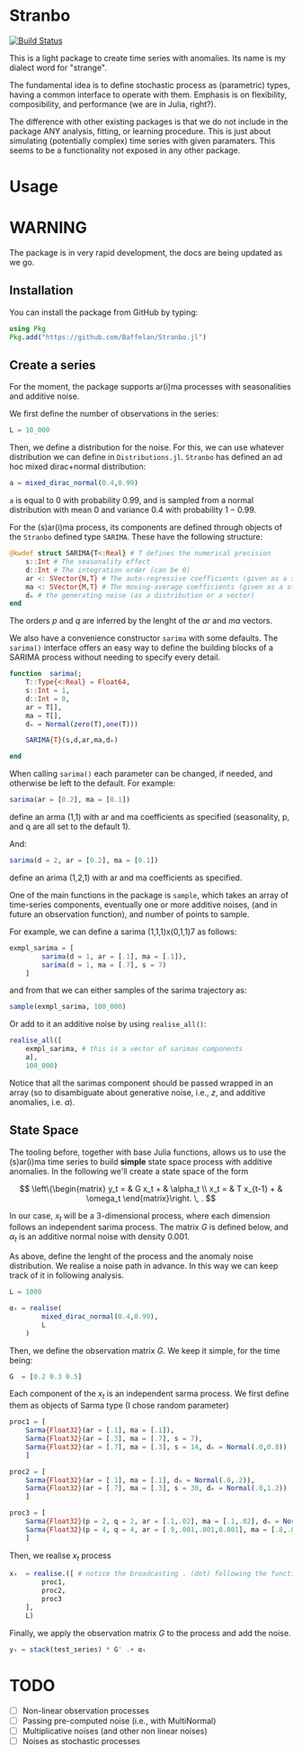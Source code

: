 # Stranbo

[![Build Status](https://github.com/gvdr/Stranbo.jl/actions/workflows/CI.yml/badge.svg?branch=main)](https://github.com/gvdr/Stranbo.jl/actions/workflows/CI.yml?query=branch%3Amain)


This is a light package to create time series with anomalies. Its name is my dialect word for "strange".

The fundamental idea is to define stochastic process as (parametric) types, having a common interface to operate with them. Emphasis is on flexibility, composibility, and performance (we are in Julia, right?).

The difference with other existing packages is that we do not include in the package ANY analysis, fitting, or learning procedure. This is just about simulating (potentially complex) time series with given paramaters. This seems to be a functionality not exposed in any other package.

# Usage

# WARNING

The package is in very rapid development, the docs are being updated as we go.

## Installation

You can install the package from GitHub by typing:

```Julia
using Pkg
Pkg.add("https://github.com/Baffelan/Stranbo.jl")
```

## Create a series

For the moment, the package supports ar(i)ma processes with seasonalities and additive noise.

We first define the number of observations in the series:

```Julia
L = 10_000
```

Then, we define a distribution for the noise. For this, we can use whatever distribution we can define in `Distributions.jl`. `Stranbo` has defined an ad hoc mixed dirac+normal distribution:

```Julia
a = mixed_dirac_normal(0.4,0.99)
```

`a` is equal to $0$ with probability $0.99$, and is sampled from a normal distribution with mean 0 and variance $0.4$ with probability $1-0.99$.

For the (s)ar(i)ma process, its components are defined through objects of the `Stranbo` defined type `SARIMA`.
These have the following structure:
```Julia
@kwdef struct SARIMA{T<:Real} # T defines the numerical precision
    s::Int # The seasonality effect
    d::Int # The integration order (can be 0)
    ar <: SVector{N,T} # The auto-regressive coefficients (given as a static vector)
    ma <: SVector{M,T} # The moving-average coefficients (given as a static vector)
    dₙ # the generating noise (as a distribution or a vector)
end
```

The orders $p$ and $q$ are inferred by the lenght of the $ar$ and $ma$ vectors.

We also have a convenience constructor `sarima` with some defaults. The `sarima()` interface offers an easy way to define the building blocks of a SARIMA process without needing to specify every detail.

```Julia
function  sarima(;
    T::Type{<:Real} = Float64,
    s::Int = 1,
    d::Int = 0,
    ar = T[],
    ma = T[],
    dₙ = Normal(zero(T),one(T)))

    SARIMA{T}(s,d,ar,ma,dₙ)

end
```

When calling `sarima()` each parameter can be changed, if needed, and otherwise be left to the default. For example:
```Julia
sarima(ar = [0.2], ma = [0.1])
```
define an arma (1,1) with ar and ma coefficients as specified (seasonality, p, and q are all set to the default 1).

And:
```Julia
sarima(d = 2, ar = [0.2], ma = [0.1])
```
define an arima (1,2,1) with ar and ma coefficients as specified.

One of the main functions in the package is `sample`, which takes an array of time-series components, eventually one or more additive noises, (and in future an observation function), and number of points to sample.

For example, we can define a sarima (1,1,1)x(0,1,1)7 as follows:

```Julia
exmpl_sarima = [
        sarima(d = 1, ar = [.1], ma = [.1]),
        sarima(d = 1, ma = [.7], s = 7)
    ]
```

and from that we can either samples of the sarima trajectory as:

```Julia
sample(exmpl_sarima, 100_000)
```

Or add to it an additive noise by using `realise_all()`:

```Julia
realise_all([
    exmpl_sarima, # this is a vector of sarimas components
    a],
    100_000)
```

Notice that all the sarimas component should be passed wrapped in an array (so to disambiguate about generative noise, i.e., $z$, and additive anomalies, i.e. $a$).

## State Space

The tooling before, together with base Julia functions, allows us to use the (s)ar(i)ma time series to build **simple** state space process with additive anomalies.
In the following we'll create a state space of the form

$$
\left\{\begin{matrix}
y_t = & G x_t + & \alpha_t \\ 
x_t = & T x_{t-1} + & \omega_t
\end{matrix}\right. \, .
$$

In our case, $x_t$ will be a 3-dimensional process, where each dimension follows an independent sarima process. The matrix $G$ is defined below, and $\alpha_t$ is an additive normal noise with density 0.001.

As above, define the lenght of the process and the anomaly noise distribution.
We realise a noise path in advance. In this way we can keep track of it in following analysis.
```Julia
L = 1000

αₜ = realise(
        mixed_dirac_normal(0.4,0.99),
        L
    )
```

Then, we define the observation matrix $G$.
We keep it simple, for the time being:

```Julia
G  = [0.2 0.3 0.5]
```

Each component of the $x_t$ is an independent sarma process.
We first define them as objects of Sarma type (I chose random parameter)

```Julia
proc1 = [
    Sarma{Float32}(ar = [.1], ma = [.1]),
    Sarma{Float32}(ar = [.3], ma = [.7], s = 7),
    Sarma{Float32}(ar = [.7], ma = [.3], s = 14, dₙ = Normal(.0,0.8))
    ]

proc2 = [
    Sarma{Float32}(ar = [.1], ma = [.1], dₙ = Normal(.0,.2)),
    Sarma{Float32}(ar = [.7], ma = [.3], s = 30, dₙ = Normal(.0,1.2))
    ]

proc3 = [
    Sarma{Float32}(p = 2, q = 2, ar = [.1,.02], ma = [.1,.02], dₙ = Normal(.0,.2)),
    Sarma{Float32}(p = 4, q = 4, ar = [.9,.001,.001,0.001], ma = [.8,.001,.001,0.001], s = 365)
    ]
```
Then, we realise $x_t$ process

```Julia
xₜ  = realise.([ # notice the broadcasting . (dot) following the function call!
        proc1,
        proc2,
        proc3
    ], 
    L)
```

Finally, we apply the observation matrix $G$ to the process and add the noise.

```Julia
yₜ = stack(test_series) * G' .+ αₜ
```

# TODO

- [ ] Non-linear observation processes
- [ ] Passing pre-computed noise (i.e., with MultiNormal)
- [ ] Multiplicative noises (and other non linear noises)
- [ ] Noises as stochastic processes
